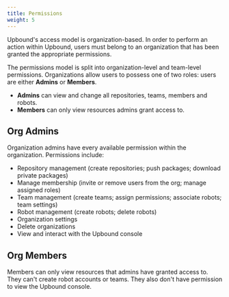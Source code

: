 ```yaml
---
title: Permissions
weight: 5
---
```


Upbound's access model is organization-based. In order to perform an action within Upbound, users must belong to an organization that has been granted the appropriate permissions.

The permissions model is split into organization-level and team-level permissions. Organizations allow users to possess one of two roles: users are either **Admins** or **Members**.

- **Admins** can view and change all repositories, teams, members and robots.  
- **Members** can only view resources admins grant access to.  

## Org Admins

Organization admins have every available permission within the organization. Permissions include:

- Repository management (create repositories; push packages; download private packages)
- Manage membership (invite or remove users from the org; manage assigned roles)
- Team management (create teams; assign permissions; associate robots; team settings)
- Robot management (create robots; delete robots)
- Organization settings
- Delete organizations
- View and interact with the Upbound console

## Org Members

Members can only view resources that admins have granted access to. They can't create robot accounts or teams. They also don't have permission to view the Upbound console.